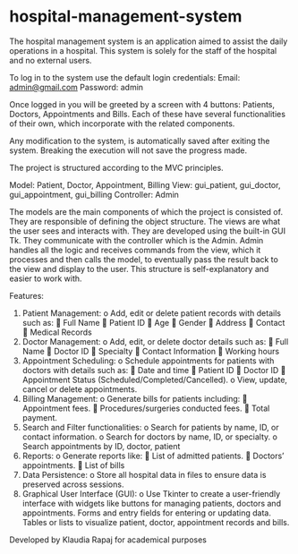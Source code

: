 # hospital-management-system

The hospital management system is an application aimed to assist the daily operations in a hospital. This system is solely for the staff of the hospital and no external users.

To log in to the system use the default login credentials:
Email: admin@gmail.com
Password: admin

Once logged in you will be greeted by a screen with 4 buttons: Patients, Doctors, Appointments and Bills. Each of these have several functionalities of their own, which incorporate with the related components.

Any modification to the system, is automatically saved after exiting the system. Breaking the execution will not save the progress made.

The project is structured according to the MVC principles.

Model: Patient, Doctor, Appointment, Billing
View: gui_patient, gui_doctor, gui_appointment, gui_billing
Controller: Admin

The models are the main components of which the project is consisted of. They are responsible of defining the object structure. The views are what the user sees and interacts with. They are developed using the built-in GUI Tk. They communicate with the controller which is the Admin. Admin handles all the logic and receives commands from the view, which it processes and then calls the model, to eventually pass the result back to the view and display to the user. This structure is self-explanatory and easier to work with.

Features:
1.	Patient Management:
o	Add, edit or delete patient records with details such as:
 Full Name
	Patient ID
	Age
	Gender
	Address
	Contact
	Medical Records
2.	Doctor Management:
o	Add, edit, or delete doctor details such as:
	Full Name
	Doctor ID
	Specialty
	Contact Information
	Working hours
3.	Appointment Scheduling:
o	Schedule appointments for patients with doctors with details such as:
	Date and time
	Patient ID
	Doctor ID
	Appointment Status (Scheduled/Completed/Cancelled).
o	View, update, cancel or delete appointments.
4.	Billing Management:
o	Generate bills for patients including:
	Appointment fees.
	Procedures/surgeries conducted fees.
	Total payment.
5.	Search and Filter functionalities:
o	Search for patients by name, ID, or contact information.
o	Search for doctors by name, ID, or specialty.
o	Search appointments by ID, doctor, patient
6.	Reports:
o	Generate reports like:
	List of admitted patients.
	Doctors’ appointments.
	List of bills
7.	Data Persistence:
o	Store all hospital data in files to ensure data is preserved across sessions.
8.	Graphical User Interface (GUI):
o	Use Tkinter to create a user-friendly interface with widgets like buttons for managing patients, doctors and appointments. Forms and entry fields for entering or updating data. Tables or lists to visualize patient, doctor, appointment records and bills.

Developed by Klaudia Rapaj for academical purposes
